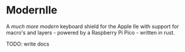 # ModernIIe

A _much more_ _modern_ keyboard shield for the Apple IIe with support for
macro's and layers - powered by a Raspberry Pi Pico - written in rust.

TODO: write docs

